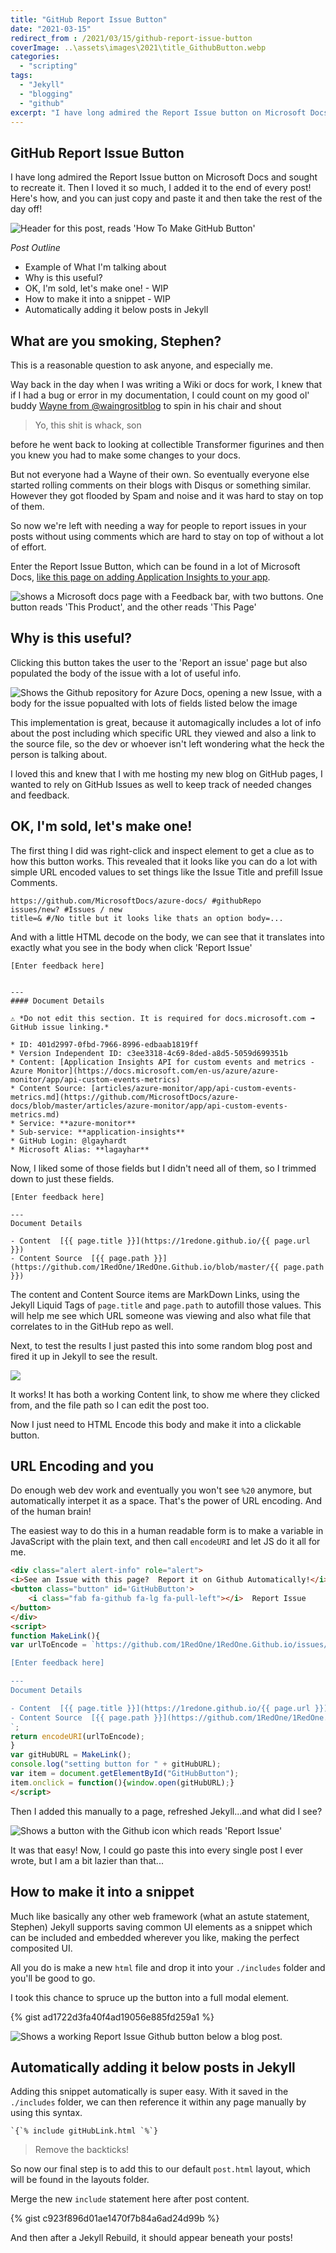 ```yaml
---
title: "GitHub Report Issue Button"
date: "2021-03-15"
redirect_from : /2021/03/15/github-report-issue-button
coverImage: ..\assets\images\2021\title_GithubButton.webp
categories: 
  - "scripting"
tags: 
  - "Jekyll"
  - "blogging"
  - "github"
excerpt: "I have long admired the Report Issue button on Microsoft Docs and sought to recreate it.  Then I loved it so much, I added it to the end of every post!  Here's how, and you can just copy and paste it and then take the rest of the day off!"
---
```


## GitHub Report Issue Button

I have long admired the Report Issue button on Microsoft Docs and sought to recreate it.  Then I loved it so much, I added it to the end of every post!  Here's how, and you can just copy and paste it and then take the rest of the day off!

![Header for this post, reads 'How To Make GitHub Button'](..\assets\images\2021\title_GithubButton.webp)


*Post Outline*


* Example of What I'm talking about
* Why is this useful?
* OK, I'm sold, let's make one! - WIP
* How to make it into a snippet - WIP
* Automatically adding it below posts in Jekyll

## What are you smoking, Stephen?

This is a reasonable question to ask anyone, and especially me.  

Way back in the day when I was writing a Wiki or docs for work, I knew that if I had a bug or error in my documentation, I could count on my good ol' buddy [Wayne from @waingrositblog](https://twitter.com/waingrositblog) to spin in his chair and shout

>Yo, this shit is whack, son

before he went back to looking at collectible Transformer figurines and then you knew you had to make some changes to your docs.  

But not everyone had a Wayne of their own. So eventually everyone else started rolling comments on their blogs with Disqus or something similar.  However they got flooded by Spam and noise and it was hard to stay on top of them.  

So now we're left with needing a way for people to report issues in your posts without using comments which are hard to stay on top of without a lot of effort.

Enter the Report Issue Button, which can be found in a lot of Microsoft Docs, [like this page on adding Application Insights to your app](https://docs.microsoft.com/en-us/azure/azure-monitor/app/api-custom-events-metrics).

![shows a Microsoft docs page with a Feedback bar, with two buttons.  One button reads 'This Product', and the other reads 'This Page'](..\assets\images\2021\issuebuttonInAction.png)

##  Why is this useful?

Clicking this button takes the user to the 'Report an issue' page but also populated the body of the issue with a lot of useful info.

![Shows the Github repository for Azure Docs, opening a new Issue, with a body for the issue popualted with lots of fields listed below the image](..\assets\images\2021\issueButtonBody.png)

This implementation is great, because it automagically includes a lot of info about the post including which specific URL they viewed and also a link to the source file, so the dev or whoever isn't left wondering what the heck the person is talking about.  

I loved this and knew that I with me hosting my new blog on GitHub pages, I wanted to rely on GitHub Issues as well to keep track of needed changes and feedback. 

##  OK, I'm sold, let's make one!

The first thing I did was right-click and inspect element to get a clue as to how this button works.  This revealed that it looks like you can do a lot with simple URL encoded values to set things like the Issue Title and prefill Issue Comments.

```
https://github.com/MicrosoftDocs/azure-docs/ #githubRepo
issues/new? #Issues / new
title=& #/No title but it looks like thats an option body=...
```

And with a little HTML decode on the body, we can see that it translates into exactly what you see in the body when click 'Report Issue'

```
[Enter feedback here]


---
#### Document Details

⚠ *Do not edit this section. It is required for docs.microsoft.com ➟ GitHub issue linking.*

* ID: 401d2997-0fbd-7966-8996-edbaab1819ff
* Version Independent ID: c3ee3318-4c69-8ded-a8d5-5059d699351b
* Content: [Application Insights API for custom events and metrics - Azure Monitor](https://docs.microsoft.com/en-us/azure/azure-monitor/app/api-custom-events-metrics)
* Content Source: [articles/azure-monitor/app/api-custom-events-metrics.md](https://github.com/MicrosoftDocs/azure-docs/blob/master/articles/azure-monitor/app/api-custom-events-metrics.md)
* Service: **azure-monitor**
* Sub-service: **application-insights**
* GitHub Login: @lgayhardt
* Microsoft Alias: **lagayhar**
```

Now, I liked some of those fields but I didn't need all of them, so I trimmed down to just these fields.

```
[Enter feedback here]

---
Document Details

- Content  [{{ page.title }}](https://1redone.github.io/{{ page.url }})
- Content Source  [{{ page.path }}](https://github.com/1RedOne/1RedOne.Github.io/blob/master/{{ page.path }})
```
The content and Content Source items are MarkDown Links, using the Jekyll Liquid Tags of `page.title` and `page.path` to autofill those values.  This will help me see which URL someone was viewing and also what file that correlates to in the GitHub repo as well.

Next, to test the results I just pasted this into some random blog post and fired it up in Jekyll to see the result.

![](..\assets\images\2021\githubIssueResult.png)

It works!  It has both a working Content link, to show me where they clicked from, and the file path so I can edit the post too.

Now I just need to HTML Encode this body and make it into a clickable button.

##  URL Encoding and you

Do enough web dev work and eventually you won't see `%20` anymore, but automatically interpet it as a space.  That's the power of URL encoding.  And of the human brain!

The easiest way to do this in a human readable form is to make a variable in JavaScript with the plain text, and then call `encodeURI` and let JS do it all for me.

```html
<div class="alert alert-info" role="alert">
<i>See an Issue with this page?  Report it on Github Automatically!</i><br>
<button class="button" id='GitHubButton'>
    <i class="fab fa-github fa-lg fa-pull-left"></i>  Report Issue 
</button>
</div>
<script>
function MakeLink(){
var urlToEncode = `https://github.com/1RedOne/1RedOne.Github.io/issues/new?title=BlogPostIssue&amp;body=

[Enter feedback here]

---
Document Details

- Content  [{{ page.title }}](https://1redone.github.io/{{ page.url }})
- Content Source  [{{ page.path }}](https://github.com/1RedOne/1RedOne.Github.io/blob/master/{{ page.path }})
`;
return encodeURI(urlToEncode);
}
var gitHubURL = MakeLink();
console.log("setting button for " + gitHubURL);
var item = document.getElementById("GitHubButton");
item.onclick = function(){window.open(gitHubURL);}
</script>
```

Then I added this manually to a page, refreshed Jekyll...and what did I see?

![Shows a button with the Github icon which reads 'Report Issue'](..\assets\images\2021\GitHubReportButton.png)

It was that easy!  Now, I could go paste this into every single post I ever wrote, but I am a bit lazier than that...

##  How to make it into a snippet

Much like basically any other web framework (what an astute statement, Stephen) Jekyll supports saving common UI elements as a snippet which can be included and embedded wherever you like, making the perfect composited UI.

All you do is make a new `html` file and drop it into your `./includes` folder and you'll be good to go.  

I took this chance to spruce up the button into a full modal element.  

{% gist ad1722d3fa40f4ad19056e885fd259a1 %}

![Shows a working Report Issue Github button below a blog post.](..\assets\images\2021\completedModal.png)


##  Automatically adding it below posts in Jekyll

Adding this snippet automatically is super easy.  With it saved in the `./includes` folder, we can then reference it within any page manually by using this syntax. 

```
`{`% include gitHubLink.html `%`}
```


>Remove the backticks!

So now our final step is to add this to our default `post.html` layout, which will be found in the layouts folder.

Merge the new `include` statement here after post content.

{% gist c923f896d01ae1470f7b84a6ad24d99b %}

And then after a Jekyll Rebuild, it should appear beneath your posts!

